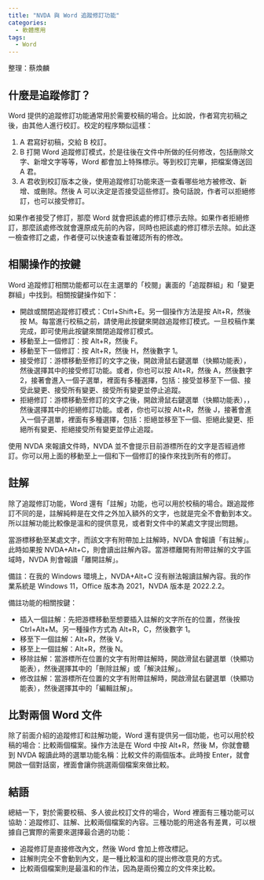 ```yaml
---
title: "NVDA 與 Word 追蹤修訂功能"
categories:
  - 軟體應用
tags:
  - Word
---
```


整理：蔡煥麟

## 什麼是追蹤修訂？

Word 提供的追蹤修訂功能通常用於需要校稿的場合。比如說，作者寫完初稿之後，由其他人進行校訂。校定的程序類似這樣：

1. A 君寫好初稿，交給 B 校訂。
2. B 打開 Word 追蹤修訂模式，於是往後在文件中所做的任何修改，包括刪除文字、新增文字等等，Word 都會加上特殊標示。等到校訂完畢，把檔案傳送回 A 君。
3. A 君收到校訂版本之後，使用追蹤修訂功能來逐一查看哪些地方被修改、新增、或刪除。然後 A 可以決定是否接受這些修訂。換句話說，作者可以拒絕修訂，也可以接受修訂。

如果作者接受了修訂，那麼 Word 就會把該處的修訂標示去除。如果作者拒絕修訂，那麼該處修改就會還原成先前的內容，同時也把該處的修訂標示去除。如此逐一檢查修訂之處，作者便可以快速查看並確認所有的修改。

## 相關操作的按鍵

Word 追蹤修訂相關功能都可以在主選單的「校閱」裏面的「追蹤群組」和「變更群組」中找到。相關按鍵操作如下：

- 開啟或關閉追蹤修訂模式：Ctrl+Shift+E。另一個操作方法是按 Alt+R，然後按 M。每當進行校稿之前，請使用此按鍵來開啟追蹤修訂模式。一旦校稿作業完成，即可使用此按鍵來關閉追蹤修訂模式。
- 移動至上一個修訂：按 Alt+R，然後 F。
- 移動至下一個修訂：按 Alt+R，然後 H，然後數字 1。
- 接受修訂：游標移動至修訂的文字之後，開啟滑鼠右鍵選單（快顯功能表），然後選擇其中的接受修訂功能。或者，你也可以按 Alt+R，然後 A，然後數字 2，接著會進入一個子選單，裡面有多種選擇，包括：接受並移至下一個、接受此變更、接受所有變更、接受所有變更並停止追蹤。
- 拒絕修訂：游標移動至修訂的文字之後，開啟滑鼠右鍵選單（快顯功能表），，然後選擇其中的拒絕修訂功能。或者，你也可以按 Alt+R，然後 J，接著會進入一個子選單，裡面有多種選擇，包括：拒絕並移至下一個、拒絕此變更、拒絕所有變更、拒絕接受所有變更並停止追蹤。

使用 NVDA 來報讀文件時，NVDA 並不會提示目前游標所在的文字是否經過修訂。你可以用上面的移動至上一個和下一個修訂的操作來找到所有的修訂。

## 註解

除了追蹤修訂功能，Word 還有「註解」功能，也可以用於校稿的場合。跟追蹤修訂不同的是，註解純粹是在文件之外加入額外的文字，也就是完全不會動到本文。所以註解功能比較像是溫和的提供意見，或者對文件中的某處文字提出問題。

當游標移動至某處文字，而該文字有附帶加上註解時，NVDA 會報讀「有註解」。此時如果按 NVDA+Alt+C，則會讀出註解內容。當游標離開有附帶註解的文字區域時，NVDA 則會報讀「離開註解」。

備註：在我的 Windows 環境上，NVDA+Alt+C 沒有辦法報讀註解內容。我的作業系統是 Windows 11，Office 版本為 2021，NVDA 版本是 2022.2.2。

備註功能的相關按鍵：

- 插入一個註解：先把游標移動至想要插入註解的文字所在的位置，然後按 Ctrl+Alt+M。另一種操作方式為 Alt+R，C，然後數字 1。
- 移至下一個註解：Alt+R，然後 V。
- 移至上一個註解：Alt+R，然後 N。
- 移除註解：當游標所在位置的文字有附帶註解時，開啟滑鼠右鍵選單（快顯功能表），然後選擇其中的「刪除註解」或「解決註解」。
- 修改註解：當游標所在位置的文字有附帶註解時，開啟滑鼠右鍵選單（快顯功能表），然後選擇其中的「編輯註解」。

## 比對兩個 Word 文件

除了前面介紹的追蹤修訂和註解功能，Word 還有提供另一個功能，也可以用於校稿的場合：比較兩個檔案。操作方法是在 Word 中按 Alt+R，然後 M，你就會聽到 NVDA 報讀此時的選單功能名稱：比較文件的兩個版本。此時按 Enter，就會開啟一個對話窗，裡面會讓你挑選兩個檔案來做比較。

## 結語

總結一下，對於需要校稿、多人彼此校訂文件的場合，Word 裡面有三種功能可以協助：追蹤修訂、註解、比較兩個檔案的內容。三種功能的用途各有差異，可以根據自己實際的需要來選擇最合適的功能：

- 追蹤修訂是直接修改內文，然後 Word 會加上修改標記。
- 註解則完全不會動到內文，是一種比較溫和的提出修改意見的方式。
- 比較兩個檔案則是最溫和的作法，因為是兩份獨立的文件來比較。